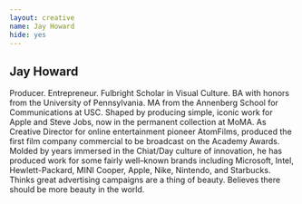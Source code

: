 ```yaml
---
layout: creative
name: Jay Howard
hide: yes
---
```


## Jay Howard

Producer. Entrepreneur. Fulbright Scholar in Visual Culture. BA with honors from the University
of Pennsylvania. MA from the Annenberg School for Communications at USC. Shaped by producing simple,
iconic work for Apple and Steve Jobs, now in the permanent collection at MoMA. As Creative Director
for online entertainment pioneer AtomFilms, produced the first film company commercial to be
broadcast on the Academy Awards. Molded by years immersed in the Chiat/Day culture of innovation, he
has produced work for some fairly well&ndash;known brands including Microsoft, Intel,
Hewlett-Packard, MINI Cooper, Apple, Nike, Nintendo, and Starbucks. Thinks great advertising
campaigns are a thing of beauty. Believes there should be more beauty in the&nbsp;world.
